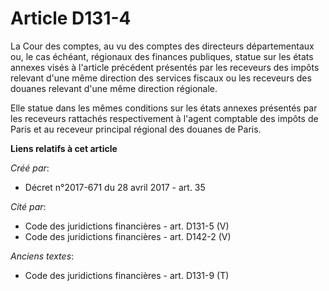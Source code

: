 # Article D131-4

La Cour des comptes, au vu des comptes des directeurs départementaux ou, le cas échéant, régionaux des finances publiques,
statue sur les états annexes visés à l'article précédent présentés par les receveurs des impôts relevant d'une même direction
des services fiscaux ou les receveurs des douanes relevant d'une même direction régionale.

Elle statue dans les mêmes conditions sur les états annexes présentés par les receveurs rattachés respectivement à l'agent
comptable des impôts de Paris et au receveur principal régional des douanes de Paris.

**Liens relatifs à cet article**

_Créé par_:

  - Décret n°2017-671 du 28 avril 2017 - art. 35

_Cité par_:

  - Code des juridictions financières - art. D131-5 (V)
  - Code des juridictions financières - art. D142-2 (V)

_Anciens textes_:

  - Code des juridictions financières - art. D131-9 (T)
